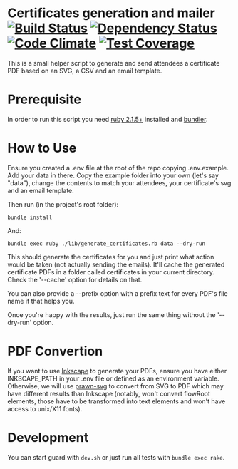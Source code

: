 Certificates generation and mailer [![Build Status](https://snap-ci.com/agile-alliance-brazil/certificates/branch/master/build_image)](https://snap-ci.com/agile-alliance-brazil/certificates/branch/master) [![Dependency Status](https://gemnasium.com/agile-alliance-brazil/certificates.svg)](https://gemnasium.com/agile-alliance-brazil/certificates) [![Code Climate](https://codeclimate.com/github/agile-alliance-brazil/certificates/badges/gpa.svg)](https://codeclimate.com/github/agile-alliance-brazil/certificates) [![Test Coverage](https://codeclimate.com/github/agile-alliance-brazil/certificates/badges/coverage.svg)](https://codeclimate.com/github/agile-alliance-brazil/certificates)
==================================

This is a small helper script to generate and send attendees a certificate PDF based on an SVG, a CSV and an email template.

Prerequisite
============

In order to run this script you need [ruby 2.1.5+](http://www.ruby-lang.org/) installed and [bundler](http://bundler.io/).

How to Use
==========

Ensure you created a .env file at the root of the repo copying .env.example. Add your data in there. Copy the example folder into your own (let's say "data"), change the contents to match your attendees, your certificate's svg and an email template.

Then run (in the project's root folder):

```
bundle install
```

And:

```
bundle exec ruby ./lib/generate_certificates.rb data --dry-run
```

This should generate the certificates for you and just print what action would be taken (not actually sending the emails). It'll cache the generated certificate PDFs in a folder called certificates in your current directory. Check the '--cache' option for details on that.

You can also provide a --prefix option with a prefix text for every PDF's file name if that helps you.

Once you're happy with the results, just run the same thing without the '--dry-run' option.

PDF Convertion
==============

If you want to use [Inkscape](http://www.inkscape.org) to generate your PDFs, ensure you have either INKSCAPE_PATH in your .env file or defined as an environment variable. Otherwise, we will use [prawn-svg](https://github.com/mogest/prawn-svg) to convert from SVG to PDF which may have different results than Inkscape (notably, won't convert flowRoot elements, those have to be transformed into text elements and won't have access to unix/X11 fonts).

Development
===========

You can start guard with ``dev.sh`` or just run all tests with ``bundle exec rake``.

